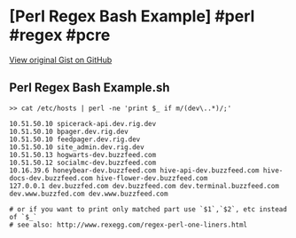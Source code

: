 # [Perl Regex Bash Example] #perl #regex #pcre

[View original Gist on GitHub](https://gist.github.com/Integralist/993863467f978c9a42ef787a56bafcee)

## Perl Regex Bash Example.sh

```shell
>> cat /etc/hosts | perl -ne 'print $_ if m/(dev\..*)/;'

10.51.50.10 spicerack-api.dev.rig.dev
10.51.50.10 bpager.dev.rig.dev
10.51.50.10 feedpager.dev.rig.dev
10.51.50.10 site_admin.dev.rig.dev
10.51.50.13 hogwarts-dev.buzzfeed.com
10.51.50.12 socialmc-dev.buzzfeed.com
10.16.39.6 honeybear-dev.buzzfeed.com hive-api-dev.buzzfeed.com hive-docs-dev.buzzfeed.com hive-flower-dev.buzzfeed.com
127.0.0.1 dev.buzzfed.com dev.buzzfeed.com dev.terminal.buzzfeed.com dev.www.buzzfed.com dev.www.buzzfeed.com

# or if you want to print only matched part use `$1`,`$2`, etc instead of `$_`
# see also: http://www.rexegg.com/regex-perl-one-liners.html
```

